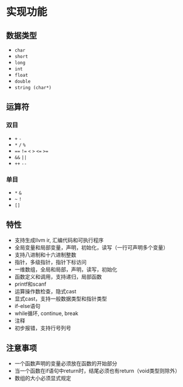 # 实现功能
## 数据类型
- `char`
- `short`
- `long`
- `int`
- `float`
- `double`
- `string (char*)` 
## 运算符
### 双目
- `+` `-`
- `*` `/` `%`
- `==` `!=` `<` `>` `<=` `>=`
- `&&` `||`
- `++` `--`
### 单目
- `*` `&`
- `~` `!`
- `[]`

## 特性
- 支持生成llvm ir, 汇编代码和可执行程序
- 全局变量和局部变量，声明，初始化，读写（一行可声明多个变量）
- 支持八进制和十六进制整数
- 指针，多级指针，指针下标访问
- 一维数组，全局和局部，声明，读写，初始化
- 函数定义和调用，支持递归，局部函数
- printf和scanf
- 运算操作数检查，隐式cast
- 显式cast，支持一般数据类型和指针类型
- if-else语句
- while循环, continue, break
- 注释
- 初步报错，支持行号列号

## 注意事项
- 一个函数声明的变量必须放在函数的开始部分
- 当一个函数在if语句中return时，结尾必须也有return（void类型则除外）
- 数组的大小必须显式规定